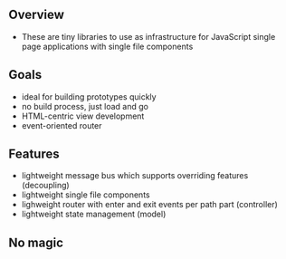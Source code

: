 
## Overview
- These are tiny libraries to use as infrastructure for JavaScript single page applications with single file components

## Goals
- ideal for building prototypes quickly
- no build process, just load and go
- HTML-centric view development
- event-oriented router

## Features
- lightweight message bus which supports overriding features (decoupling)
- lightweight single file components
- lighweight router with enter and exit events per path part (controller)
- lightweight state management (model)

## No magic
